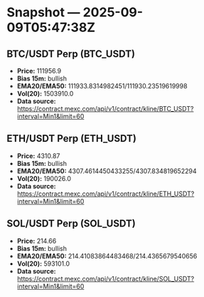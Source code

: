 # Snapshot — 2025-09-09T05:47:38Z

## BTC/USDT Perp (BTC_USDT)
- **Price:** 111956.9
- **Bias 15m:** bullish
- **EMA20/EMA50:** 111933.8314982451/111930.23519619998
- **Vol(20):** 1503910.0
- **Data source:** https://contract.mexc.com/api/v1/contract/kline/BTC_USDT?interval=Min1&limit=60

## ETH/USDT Perp (ETH_USDT)
- **Price:** 4310.87
- **Bias 15m:** bullish
- **EMA20/EMA50:** 4307.4614450433255/4307.834819652294
- **Vol(20):** 190026.0
- **Data source:** https://contract.mexc.com/api/v1/contract/kline/ETH_USDT?interval=Min1&limit=60

## SOL/USDT Perp (SOL_USDT)
- **Price:** 214.66
- **Bias 15m:** bullish
- **EMA20/EMA50:** 214.41083864483468/214.4365679540656
- **Vol(20):** 593101.0
- **Data source:** https://contract.mexc.com/api/v1/contract/kline/SOL_USDT?interval=Min1&limit=60
